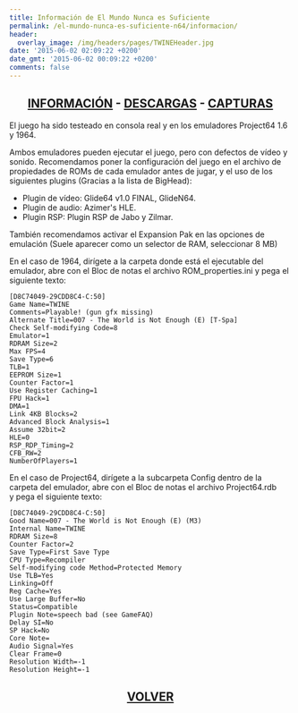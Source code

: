 ```yaml
---
title: Información de El Mundo Nunca es Suficiente
permalink: /el-mundo-nunca-es-suficiente-n64/informacion/
header:
  overlay_image: /img/headers/pages/TWINEHeader.jpg
date: '2015-06-02 02:09:22 +0200'
date_gmt: '2015-06-02 00:09:22 +0200'
comments: false
---
```

<h2 style="text-align: center;"><strong><a href="/el-mundo-nunca-es-suficiente-n64/informacion/">INFORMACIÓN</a> - <a href="/el-mundo-nunca-es-suficiente-n64/descargar/">DESCARGAS</a> - <a href="/el-mundo-nunca-es-suficiente-n64/capturas/">CAPTURAS</a></strong></h2>

El juego ha sido testeado en consola real y en los emuladores Project64 1.6 y 1964.

Ambos emuladores pueden ejecutar el juego, pero con defectos de vídeo y sonido. 
Recomendamos poner la configuración del juego en el archivo de propiedades de ROMs de 
cada emulador antes de jugar, y el uso de los siguientes plugins (Gracias a la lista de 
BigHead):  
- Plugin de vídeo: Glide64 v1.0 FINAL, GlideN64.  
- Plugin de audio: Azimer's HLE.  
- Plugin RSP: Plugin RSP de Jabo y Zilmar.

También recomendamos activar el Expansion Pak en las opciones de emulación (Suele aparecer 
como un selector de RAM, seleccionar 8 MB)

En el caso de 1964, dirígete a la carpeta donde está el ejecutable del emulador, abre con el 
Bloc de notas el archivo ROM_properties.ini y pega el siguiente texto:

```
[D8C74049-29CDD8C4-C:50]  
Game Name=TWINE  
Comments=Playable! (gun gfx missing)  
Alternate Title=007 - The World is Not Enough (E) [T-Spa]  
Check Self-modifying Code=8  
Emulator=1  
RDRAM Size=2  
Max FPS=4  
Save Type=6  
TLB=1  
EEPROM Size=1  
Counter Factor=1  
Use Register Caching=1  
FPU Hack=1  
DMA=1  
Link 4KB Blocks=2  
Advanced Block Analysis=1  
Assume 32bit=2  
HLE=0  
RSP_RDP_Timing=2  
CFB_RW=2  
NumberOfPlayers=1
```

En el caso de Project64, dirígete a la subcarpeta Config dentro de la  
carpeta del emulador, abre con el Bloc de notas el archivo Project64.rdb  
y pega el siguiente texto:

```
[D8C74049-29CDD8C4-C:50]  
Good Name=007 - The World is Not Enough (E) (M3)  
Internal Name=TWINE  
RDRAM Size=8  
Counter Factor=2  
Save Type=First Save Type  
CPU Type=Recompiler  
Self-modifying code Method=Protected Memory  
Use TLB=Yes  
Linking=Off  
Reg Cache=Yes  
Use Large Buffer=No  
Status=Compatible  
Plugin Note=speech bad (see GameFAQ)  
Delay SI=No  
SP Hack=No  
Core Note=  
Audio Signal=Yes  
Clear Frame=0  
Resolution Width=-1  
Resolution Height=-1
```

<h2 style="text-align: center;"><a href="/el-mundo-nunca-es-suficiente-n64/"><strong>VOLVER</strong></a></h2>



